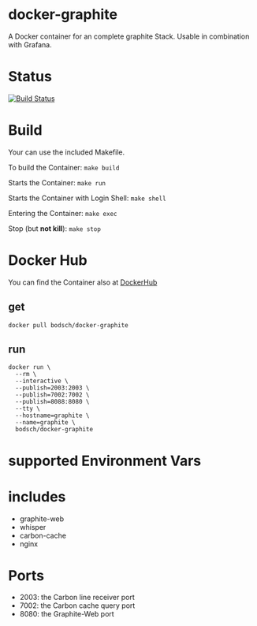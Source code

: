 docker-graphite
=================

A Docker container for an complete graphite Stack. Usable in combination with Grafana.

# Status

[![Build Status](https://travis-ci.org/bodsch/docker-graphite.svg?branch=master)](https://travis-ci.org/bodsch/docker-graphite)

# Build

Your can use the included Makefile.

To build the Container:
```make build```

Starts the Container:
```make run```

Starts the Container with Login Shell:
```make shell```

Entering the Container:
```make exec```

Stop (but **not kill**):
```make stop```

# Docker Hub

You can find the Container also at  [DockerHub](https://hub.docker.com/r/bodsch/docker-graphite/)

## get

    docker pull bodsch/docker-graphite

## run

    docker run \
      --rm \
      --interactive \
      --publish=2003:2003 \
      --publish=7002:7002 \
      --publish=8088:8080 \
      --tty \
      --hostname=graphite \
      --name=graphite \
      bodsch/docker-graphite

# supported Environment Vars


# includes
 - graphite-web
 - whisper
 - carbon-cache
 - nginx

# Ports
 - 2003: the Carbon line receiver port
 - 7002: the Carbon cache query port
 - 8080: the Graphite-Web port

